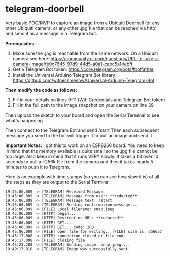 # telegram-doorbell
Very basic POC/MVP to capture an image from a Ubiquiti Doorbell (or any other Ubiquiti camera, or any other .jpg file that can be reached via http) and send it as a message in a Telegram bot.

**Prerequisites:** 
1. Make sure the .jpg is reachable from the same network. On a Ubiquiti camera see here: https://community.ui.com/questions/URL-to-take-a-camera-image/fe0c7645-97d9-44d5-a0a1-cabc5a14ebff
2. Get a Telegram Bot token: https://core.telegram.org/bots#botfather
3. Install the Universal Arduino Telegram Bot library: https://github.com/witnessmenow/Universal-Arduino-Telegram-Bot 

**Then modify the code as follows:**
1. Fill in your details on lines 9-11 (Wifi Credentials and Telegram Bot token)
2. Fill in the full path to the image snapshot on your camera on line 39

Then upload the sketch to your board and open the Serial Terminal to see what's happening

Then connect to the Telegram Bot and send /start
Then each subsequent message you send to the bot will trigger it to pull an image and send it

**Important Notes:**
I got this to work on an ESP8266 board. You need to keep in mind that the memory available is quite small so the .jpg file cannot be too large. Also keep in mind that it runs VERY slowly. It takes a bit over 10 seconds to pull a ~256k file from the camera and then it takes nearly 5 minutes to push it to Telegram.

Here is an example with time stamps (so you can see how slow it is) of all the steps as they are output to the Serial Terminal:

```
19:45:06.009 -> [TELEGRAM] Received Message
19:45:06.009 -> [TELEGRAM] Message from user: **redacted**
19:45:06.009 -> [TELEGRAM] Message text: /start
19:45:06.009 -> [TELEGRAM] Sending confirmation message...
19:45:06.009 -> [FILE] Local filename: snap.jpeg
19:45:06.009 -> [HTTP] begin...
19:45:06.009 -> [HTTP] Destination URL: **redacted**
19:45:06.009 -> [HTTP] GET...
19:45:06.009 -> [HTTP] GET... code: 200
19:45:06.009 -> [FILE] open file for writing...[FILE] size is: 256657
19:45:17.008 -> [HTTP] connection closed or file end.
19:45:17.008 -> [FILE] closing file
19:45:23.208 -> [TELEGRAM] Sending image: snap.jpeg....
19:49:17.818 -> [TELEGRAM] Image was successfully sent.
```
